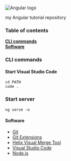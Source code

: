 ![Angular logo](https://fewclicks.io/wp-content/uploads/2017/08/tool-logo-angular.png)

my Angular tutorial repository

### Table of contents
**[CLI commands](#cli-commands)**<br>
**[Software](#software)**<br>

### CLI commands

#### Start Visual Studio Code
```
cd PATH
code .
```

### Start server
```
ng serve -o
```

#### Software
* [Git](https://git-scm.com/download/)
* [Git Extensions](https://sourceforge.net/projects/gitextensions/)
* [Helix Visual Merge Tool](https://www.perforce.com/downloads/visual-merge-tool)
* [Visual Studio Code](https://code.visualstudio.com/Download)
* [Node.js](https://nodejs.org/en/download/)
